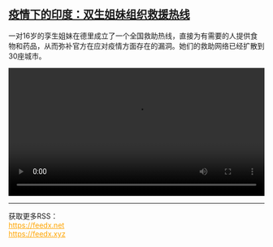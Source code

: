 <!--1595145250000-->
[疫情下的印度：双生姐妹组织救援热线](https://www.dw.com/zh/%E7%96%AB%E6%83%85%E4%B8%8B%E7%9A%84%E5%8D%B0%E5%BA%A6%EF%BC%9A%E5%8F%8C%E7%94%9F%E5%A7%90%E5%A6%B9%E7%BB%84%E7%BB%87%E6%95%91%E6%8F%B4%E7%83%AD%E7%BA%BF/a-54187037)
------

<p>一对16岁的孪生姐妹在德里成立了一个全国救助热线，直接为有需要的人提供食物和药品，从而弥补官方在应对疫情方面存在的漏洞。她们的救助网络已经扩散到30座城市。</small></p><video src="https://tvdownloaddw-a.akamaihd.net/dwtv_video/flv/vdt_zh/2020/bchi200715_001_dehlihelpline_01g_sd_sor.mp4" controls style="width:100%"></video><br><hr><div>获取更多RSS：<br><a href="https://feedx.net" style="color:orange" target="_blank">https://feedx.net</a> <br><a href="https://feedx.xyz" style="color:orange" target="_blank">https://feedx.xyz</a><br></div>
